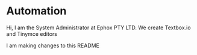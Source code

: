 # Automation

Hi, I am the System Administrator at Ephox PTY LTD. We create Textbox.io and Tinymce editors

I am making changes to this README
